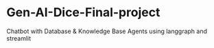 # Gen-AI-Dice-Final-project
Chatbot with Database &amp; Knowledge Base Agents using langgraph and streamlit
